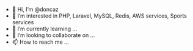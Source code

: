 - 👋 Hi, I’m @doncaz
- 👀 I’m interested in PHP, Laravel, MySQL, Redis, AWS services, Sports services
- 🌱 I’m currently learning ...
- 💞️ I’m looking to collaborate on ...
- 📫 How to reach me ...
